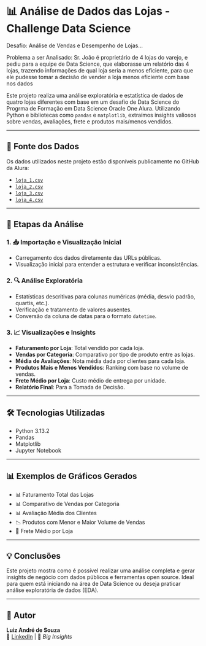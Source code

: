 # 📊 Análise de Dados das Lojas - Challenge Data Science

Desafio: Análise de Vendas e Desempenho de Lojas...

Problema a ser Analisado: Sr. João é proprietário de 4 lojas do varejo, e pediu para a equipe de Data Science, que elaborasse um relatório das 4 lojas, trazendo informações de qual loja seria a menos eficiente, para que ele pudesse tomar a decisão de vender a loja menos eficiente com base nos dados

Este projeto realiza uma análise exploratória e estatística de dados de quatro lojas diferentes com base em um desafio de Data Science do Progrma de Formação em Data Science Oracle One Alura. Utilizando Python e bibliotecas como `pandas` e `matplotlib`, extraímos insights valiosos sobre vendas, avaliações, frete e produtos mais/menos vendidos.

---

## 🔗 Fonte dos Dados

Os dados utilizados neste projeto estão disponíveis publicamente no GitHub da Alura:

- [`loja_1.csv`](https://raw.githubusercontent.com/alura-es-cursos/challenge1-data-science/refs/heads/main/base-de-dados-challenge-1/loja_1.csv)
- [`loja_2.csv`](https://raw.githubusercontent.com/alura-es-cursos/challenge1-data-science/refs/heads/main/base-de-dados-challenge-1/loja_2.csv)
- [`loja_3.csv`](https://raw.githubusercontent.com/alura-es-cursos/challenge1-data-science/refs/heads/main/base-de-dados-challenge-1/loja_3.csv)
- [`loja_4.csv`](https://raw.githubusercontent.com/alura-es-cursos/challenge1-data-science/refs/heads/main/base-de-dados-challenge-1/loja_4.csv)

---

## 🧪 Etapas da Análise

### 1. 📥 Importação e Visualização Inicial

- Carregamento dos dados diretamente das URLs públicas.
- Visualização inicial para entender a estrutura e verificar inconsistências.

### 2. 🔍 Análise Exploratória

- Estatísticas descritivas para colunas numéricas (média, desvio padrão, quartis, etc.).
- Verificação e tratamento de valores ausentes.
- Conversão da coluna de datas para o formato `datetime`.

### 3. 📈 Visualizações e Insights

- **Faturamento por Loja**: Total vendido por cada loja.
- **Vendas por Categoria**: Comparativo por tipo de produto entre as lojas.
- **Média de Avaliações**: Nota média dada por clientes para cada loja.
- **Produtos Mais e Menos Vendidos**: Ranking com base no volume de vendas.
- **Frete Médio por Loja**: Custo médio de entrega por unidade.
- **Relatório Final**: Para a Tomada de Decisão.

---

## 🛠️ Tecnologias Utilizadas

- Python 3.13.2
- Pandas
- Matplotlib
- Jupyter Notebook

---

## 📊 Exemplos de Gráficos Gerados

- 📊 Faturamento Total das Lojas  
- 📊 Comparativo de Vendas por Categoria  
- 📊 Avaliação Média dos Clientes  
- 📉 Produtos com Menor e Maior Volume de Vendas  
- 🚚 Frete Médio por Loja  

---

## 💡 Conclusões

Este projeto mostra como é possível realizar uma análise completa e gerar insights de negócio com dados públicos e ferramentas open source. Ideal para quem está iniciando na área de Data Science ou deseja praticar análise exploratória de dados (EDA).

---

## 👤 Autor

**Luiz André de Souza**  
📧 [LinkedIn](https://www.linkedin.com/in/brodyandre) | 🧠 *Big Insights*
